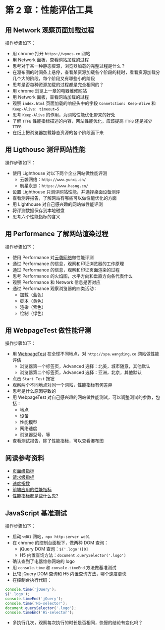 # 第 2 章：性能评估工具

## 用 Network 观察页面加载过程

操作步骤如下：
- 用 chrome 打开 `https://wpocs.cn` 网站
- 用 Network 面板，查看网站加载的过程
- 思考对于某一种静态资源，浏览器加载的完整过程是什么？
- 在瀑布图的时间条上悬停，查看某资源加载各个阶段的耗时，看看资源加载分几个大的阶段，每个阶段又有哪些小的阶段
- 思考是否每种资源加载的过程都是完全相同的？
- 用 chrome 浏览上一章的电器维修网站
- 用 Network 面板，查看网站加载的过程
- 观察 `index.html` 页面加载的响应头中的字段 `Connetction: Keep-Alive` 和 `Keep-Alive: timeout=5`
- 思考 `Keep-Alive` 的作用，为网站性能优化带来的好处
- 了解 `TTFB` 性能指标描述的内容，网站性能优化，应该提高 `TTFB` 还是减少 `TTFB`
- 在纸上把浏览器加载静态资源的各个阶段画下来

## 用 Ligthouse 测评网站性能

操作步骤如下：
- 使用 Lighthouse 对以下两个企业网站做性能评测
  - 云袭网络：`http://www.yunxi.cn/`
  - 航星永志：`https://www.hasng.cn/`
- 设置 Lighthouse 只测评网站性能，并选择桌面设备测评
- 查看测评报告，了解网站有哪些可以做性能优化的方面
- 用 Lighthouse 对自己感兴趣的网站做性能评测
- 将评测数据保存到本地磁盘
- 思考六个性能指标的含义

## 用 Performance 了解网站渲染过程

操作步骤如下：
- 使用 Performance 对[云袭网络](http://www.yunxi.cn/)做性能评测
- 通过 Performance 的信息，观察和印证浏览器的工作原理
- 通过 Performance 的信息，观察和印证页面渲染的过程
- 思考 Performance 的火焰图，水平方向和垂直方向各代表什么
- 观察 Performance 和 Network 信息是否对应
- 通过 Performance 观察浏览器的四类活动：
  - 加载（蓝色）
  - 脚本（黄色）
  - 渲染（紫色）
  - 绘制（绿色）

## 用 WebpageTest 做性能评测

操作步骤如下：
- 用 [WebpageTest](https://webpagetest.org/) 在全球不同地点，对 `http://spa.wangding.co` 网站做性能评估
  - 浏览器第一个标签页，Advanced 选择：北美，城市随意，其他默认
  - 浏览器第二个标签页，Advanced 选择：亚洲，北京，其他默认
- 点击 `Start Test` 按钮
- 观察两个不同地点对同一个网站，性能指标有何差异
- 思考是什么原因导致的
- 用 WebpageTest 对自己感兴趣的网站做性能测试，可以调整测试的参数，包括：
  - 地点
  - 设备
  - 性能模型
  - 网络速度
  - 浏览器型号，等
- 查看测试报告，除了性能指标，可以查看瀑布图

## 阅读参考资料

- [页面级指标](https://docs.webpagetest.org/metrics/page-metrics/)
- [请求级指标](https://docs.webpagetest.org/metrics/request-metrics/)
- [速度指数](https://docs.webpagetest.org/metrics/speedindex/)
- [前端应用的性能指标](https://wpocs.cn/docs/juejin-wpo/performance-metrics-for-front-end-applications.html)
- [性能指标都是些什么鬼?](https://wpocs.cn/docs/juejin-wpo/performance-metrics-whats-this-all-about.html)

## JavaScript 基准测试

操作步骤如下：
- 启动 `wd01` 网站，`npx http-server wd01`
- 在 chrome 的控制台面板下，做两种 DOM 查询：
  - jQuery DOM 查询：`$('.logo')[0]`
  - H5 内置查询方法：`document.querySelector('.logo')`
- 确认查到了电器维修网站的 logo
- 用 `console.time` 和 `console.timeEnd` 方法做基准测试
- 比较 jQuery DOM 查询和 H5 内置查询方法，哪个速度更快
- 在控制台执行代码：
```javascript
console.time('jQuery');
$('.logo');
console.timeEnd('jQuery');
console.time('H5-selector');
document.querySelector('.logo');
console.timeEnd('H5-selector');
```
- 多执行几次，观察每次执行的时长是否相同，快慢的结论有变化吗？
